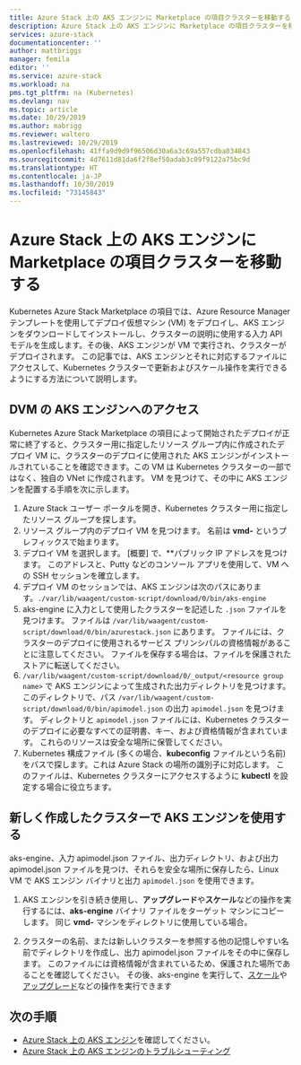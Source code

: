 ```yaml
---
title: Azure Stack 上の AKS エンジンに Marketplace の項目クラスターを移動する | Microsoft Docs
description: Azure Stack 上の AKS エンジンに Marketplace の項目クラスターを移動する方法について説明します。
services: azure-stack
documentationcenter: ''
author: mattbriggs
manager: femila
editor: ''
ms.service: azure-stack
ms.workload: na
pms.tgt_pltfrm: na (Kubernetes)
ms.devlang: nav
ms.topic: article
ms.date: 10/29/2019
ms.author: mabrigg
ms.reviewer: waltero
ms.lastreviewed: 10/29/2019
ms.openlocfilehash: 41ffa9d9d9f96506d30a6a3c69a557cdba034843
ms.sourcegitcommit: 4d7611d81da6f2f8ef50adab3c09f9122a75bc9d
ms.translationtype: HT
ms.contentlocale: ja-JP
ms.lasthandoff: 10/30/2019
ms.locfileid: "73145843"
---
```

# <a name="move-your-marketplace-item-cluster-to-the-aks-engine-on-azure-stack"></a>Azure Stack 上の AKS エンジンに Marketplace の項目クラスターを移動する

Kubernetes Azure Stack Marketplace の項目では、Azure Resource Manager テンプレートを使用してデプロイ仮想マシン (VM) をデプロイし、AKS エンジンをダウンロードしてインストールし、クラスターの説明に使用する入力 API モデルを生成します。その後、AKS エンジンが VM で実行され、クラスターがデプロイされます。 この記事では、AKS エンジンとそれに対応するファイルにアクセスして、Kubernetes クラスターで更新およびスケール操作を実行できるようにする方法について説明します。

## <a name="access-aks-engine-in-the-dvm"></a>DVM の AKS エンジンへのアクセス

Kubernetes Azure Stack Marketplace の項目によって開始されたデプロイが正常に終了すると、クラスター用に指定したリソース グループ内に作成されたデプロイ VM に、クラスターのデプロイに使用された AKS エンジンがインストールされていることを確認できます。この VM は Kubernetes クラスターの一部ではなく、独自の VNet に作成されます。 VM を見つけて、その中に AKS エンジンを配置する手順を次に示します。

1.  Azure Stack ユーザー ポータルを開き、Kubernetes クラスター用に指定したリソース グループを探します。
2.  リソース グループ内のデプロイ VM を見つけます。 名前は **vmd-** というプレフィックスで始まります。
3.  デプロイ VM を選択します。 [概要] で、**パブリック IP アドレスを見つけます。 このアドレスと、Putty などのコンソール アプリを使用して、VM への SSH セッションを確立します。
4.  デプロイ VM のセッションでは、AKS エンジンは次のパスにあります。`./var/lib/waagent/custom-script/download/0/bin/aks-engine`
5.  aks-engine に入力として使用したクラスターを記述した `.json` ファイルを見つけます。 ファイルは `/var/lib/waagent/custom-script/download/0/bin/azurestack.json` にあります。 ファイルには、クラスターのデプロイに使用されるサービス プリンシパルの資格情報があることに注意してください。 ファイルを保存する場合は、ファイルを保護されたストアに転送してください。
6.  `/var/lib/waagent/custom-script/download/0/_output/<resource group name>` で AKS エンジンによって生成された出力ディレクトリを見つけます。 このディレクトリで、パス `/var/lib/waagent/custom-script/download/0/bin/apimodel.json` の出力 `apimodel.json` を見つけます。 ディレクトリと `apimodel.json` ファイルには、Kubernetes クラスターのデプロイに必要なすべての証明書、キー、および資格情報が含まれています。 これらのリソースは安全な場所に保管してください。
7.  Kubernetes 構成ファイル (多くの場合、**kubeconfig** ファイルという名前) をパスで探します。これは Azure Stack の場所の識別子に対応します。 このファイルは、Kubernetes クラスターにアクセスするように **kubectl** を設定する場合に役立ちます。

## <a name="use-the-aks-engine-with-your-newly-created-cluster"></a>新しく作成したクラスターで AKS エンジンを使用する

aks-engine、入力 apimodel.json ファイル、出力ディレクトリ、および出力 apimodel.json ファイルを見つけ、それらを安全な場所に保存したら、Linux VM で AKS エンジン バイナリと出力 `apimodel.json` を使用できます。

1.  AKS エンジンを引き続き使用し、**アップグレード**や**スケール**などの操作を実行するには、**aks-engine** バイナリ ファイルをターゲット マシンにコピーします。 同じ **vmd-** マシンをディレクトリに使用している場合。

2.  クラスターの名前、または新しいクラスターを参照する他の記憶しやすい名前でディレクトリを作成し、出力 apimodel.json ファイルをその中に保存します。 このファイルには資格情報が含まれているため、保護された場所であることを確認してください。 その後、aks-engine を実行して、[スケール](azure-stack-kubernetes-aks-engine-scale.md)や[アップグレード](azure-stack-kubernetes-aks-engine-upgrade.md)などの操作を実行できます

## <a name="next-steps"></a>次の手順

- [Azure Stack 上の AKS エンジン](azure-stack-kubernetes-aks-engine-overview.md)を確認してください。  
- [Azure Stack 上の AKS エンジンのトラブルシューティング](azure-stack-kubernetes-aks-engine-troubleshoot.md)  

